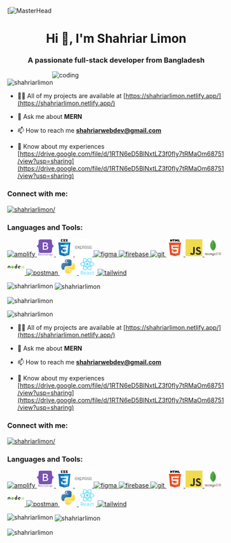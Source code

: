 


[![MasterHead](https://techsquadinc.com/modules/uploads/2019/09/web-development-banner-20.jpg)
<h1 align="center">Hi 👋, I'm Shahriar Limon</h1>
<h3 align="center">A passionate full-stack developer from Bangladesh</h3>
<img width="400" align="right" alt="coding" src="https://media2.giphy.com/media/765ccrAiB0g9z6EApL/200w.webp?cid=ecf05e47rmegziwv4bw8yqp078ddp1m18965cyvpprjoe1ha&rid=200w.webp&ct=g"/>


<p align="left"> <img src="https://komarev.com/ghpvc/?username=shahriarlimon&label=Profile%20views&color=0e75b6&style=flat" alt="shahriarlimon" /> </p>

- 👨‍💻 All of my projects are available at [https://shahriarlimon.netlify.app/](https://shahriarlimon.netlify.app/)

- 💬 Ask me about **MERN**

- 📫 How to reach me **shahriarwebdev@gmail.com**

- 📄 Know about my experiences [https://drive.google.com/file/d/1RTN6eD5BlNxtLZ3f0fIy7tRMaOm68751/view?usp=sharing](https://drive.google.com/file/d/1RTN6eD5BlNxtLZ3f0fIy7tRMaOm68751/view?usp=sharing)

<h3 align="left">Connect with me:</h3>
<p align="left">
<a href="https://linkedin.com/in/shahriarlimon/" target="blank"><img align="center" src="https://raw.githubusercontent.com/rahuldkjain/github-profile-readme-generator/master/src/images/icons/Social/linked-in-alt.svg" alt="shahriarlimon/" height="30" width="40" /></a>
</p>

<h3 align="left">Languages and Tools:</h3>
<p align="left"> <a href="https://aws.amazon.com/amplify/" target="_blank" rel="noreferrer"> <img src="https://docs.amplify.aws/assets/logo-dark.svg" alt="amplify" width="40" height="40"/> </a> <a href="https://getbootstrap.com" target="_blank" rel="noreferrer"> <img src="https://raw.githubusercontent.com/devicons/devicon/master/icons/bootstrap/bootstrap-plain-wordmark.svg" alt="bootstrap" width="40" height="40"/> </a> <a href="https://www.w3schools.com/css/" target="_blank" rel="noreferrer"> <img src="https://raw.githubusercontent.com/devicons/devicon/master/icons/css3/css3-original-wordmark.svg" alt="css3" width="40" height="40"/> </a> <a href="https://expressjs.com" target="_blank" rel="noreferrer"> <img src="https://raw.githubusercontent.com/devicons/devicon/master/icons/express/express-original-wordmark.svg" alt="express" width="40" height="40"/> </a> <a href="https://www.figma.com/" target="_blank" rel="noreferrer"> <img src="https://www.vectorlogo.zone/logos/figma/figma-icon.svg" alt="figma" width="40" height="40"/> </a> <a href="https://firebase.google.com/" target="_blank" rel="noreferrer"> <img src="https://www.vectorlogo.zone/logos/firebase/firebase-icon.svg" alt="firebase" width="40" height="40"/> </a> <a href="https://git-scm.com/" target="_blank" rel="noreferrer"> <img src="https://www.vectorlogo.zone/logos/git-scm/git-scm-icon.svg" alt="git" width="40" height="40"/> </a> <a href="https://www.w3.org/html/" target="_blank" rel="noreferrer"> <img src="https://raw.githubusercontent.com/devicons/devicon/master/icons/html5/html5-original-wordmark.svg" alt="html5" width="40" height="40"/> </a> <a href="https://developer.mozilla.org/en-US/docs/Web/JavaScript" target="_blank" rel="noreferrer"> <img src="https://raw.githubusercontent.com/devicons/devicon/master/icons/javascript/javascript-original.svg" alt="javascript" width="40" height="40"/> </a> <a href="https://www.mongodb.com/" target="_blank" rel="noreferrer"> <img src="https://raw.githubusercontent.com/devicons/devicon/master/icons/mongodb/mongodb-original-wordmark.svg" alt="mongodb" width="40" height="40"/> </a> <a href="https://nodejs.org" target="_blank" rel="noreferrer"> <img src="https://raw.githubusercontent.com/devicons/devicon/master/icons/nodejs/nodejs-original-wordmark.svg" alt="nodejs" width="40" height="40"/> </a> <a href="https://postman.com" target="_blank" rel="noreferrer"> <img src="https://www.vectorlogo.zone/logos/getpostman/getpostman-icon.svg" alt="postman" width="40" height="40"/> </a> <a href="https://www.python.org" target="_blank" rel="noreferrer"> <img src="https://raw.githubusercontent.com/devicons/devicon/master/icons/python/python-original.svg" alt="python" width="40" height="40"/> </a> <a href="https://reactjs.org/" target="_blank" rel="noreferrer"> <img src="https://raw.githubusercontent.com/devicons/devicon/master/icons/react/react-original-wordmark.svg" alt="react" width="40" height="40"/> </a> <a href="https://tailwindcss.com/" target="_blank" rel="noreferrer"> <img src="https://www.vectorlogo.zone/logos/tailwindcss/tailwindcss-icon.svg" alt="tailwind" width="40" height="40"/> </a> </p>

<p><img align="left" src="https://github-readme-stats.vercel.app/api/top-langs?username=shahriarlimon&show_icons=true&locale=en&layout=compact" alt="shahriarlimon" /></p>

<p>&nbsp;<img align="center" src="https://github-readme-stats.vercel.app/api?username=shahriarlimon&show_icons=true&locale=en" alt="shahriarlimon" /></p>

<p><img align="center" src="https://github-readme-streak-stats.herokuapp.com/?user=shahriarlimon&" alt="shahriarlimon" /></p>


<p align="left"> <img src="https://komarev.com/ghpvc/?username=shahriarlimon&label=Profile%20views&color=0e75b6&style=flat" alt="shahriarlimon" /> </p>

- 👨‍💻 All of my projects are available at [https://shahriarlimon.netlify.app/](https://shahriarlimon.netlify.app/)

- 💬 Ask me about **MERN**

- 📫 How to reach me **shahriarwebdev@gmail.com**

- 📄 Know about my experiences [https://drive.google.com/file/d/1RTN6eD5BlNxtLZ3f0fIy7tRMaOm68751/view?usp=sharing](https://drive.google.com/file/d/1RTN6eD5BlNxtLZ3f0fIy7tRMaOm68751/view?usp=sharing)

<h3 align="left">Connect with me:</h3>
<p align="left">
<a href="https://linkedin.com/in/shahriarlimon/" target="blank"><img align="center" src="https://raw.githubusercontent.com/rahuldkjain/github-profile-readme-generator/master/src/images/icons/Social/linked-in-alt.svg" alt="shahriarlimon/" height="30" width="40" /></a>
</p>

<h3 align="left">Languages and Tools:</h3>
<p align="left"> <a href="https://aws.amazon.com/amplify/" target="_blank" rel="noreferrer"> <img src="https://docs.amplify.aws/assets/logo-dark.svg" alt="amplify" width="40" height="40"/> </a> <a href="https://getbootstrap.com" target="_blank" rel="noreferrer"> <img src="https://raw.githubusercontent.com/devicons/devicon/master/icons/bootstrap/bootstrap-plain-wordmark.svg" alt="bootstrap" width="40" height="40"/> </a> <a href="https://www.w3schools.com/css/" target="_blank" rel="noreferrer"> <img src="https://raw.githubusercontent.com/devicons/devicon/master/icons/css3/css3-original-wordmark.svg" alt="css3" width="40" height="40"/> </a> <a href="https://expressjs.com" target="_blank" rel="noreferrer"> <img src="https://raw.githubusercontent.com/devicons/devicon/master/icons/express/express-original-wordmark.svg" alt="express" width="40" height="40"/> </a> <a href="https://www.figma.com/" target="_blank" rel="noreferrer"> <img src="https://www.vectorlogo.zone/logos/figma/figma-icon.svg" alt="figma" width="40" height="40"/> </a> <a href="https://firebase.google.com/" target="_blank" rel="noreferrer"> <img src="https://www.vectorlogo.zone/logos/firebase/firebase-icon.svg" alt="firebase" width="40" height="40"/> </a> <a href="https://git-scm.com/" target="_blank" rel="noreferrer"> <img src="https://www.vectorlogo.zone/logos/git-scm/git-scm-icon.svg" alt="git" width="40" height="40"/> </a> <a href="https://www.w3.org/html/" target="_blank" rel="noreferrer"> <img src="https://raw.githubusercontent.com/devicons/devicon/master/icons/html5/html5-original-wordmark.svg" alt="html5" width="40" height="40"/> </a> <a href="https://developer.mozilla.org/en-US/docs/Web/JavaScript" target="_blank" rel="noreferrer"> <img src="https://raw.githubusercontent.com/devicons/devicon/master/icons/javascript/javascript-original.svg" alt="javascript" width="40" height="40"/> </a> <a href="https://www.mongodb.com/" target="_blank" rel="noreferrer"> <img src="https://raw.githubusercontent.com/devicons/devicon/master/icons/mongodb/mongodb-original-wordmark.svg" alt="mongodb" width="40" height="40"/> </a> <a href="https://nodejs.org" target="_blank" rel="noreferrer"> <img src="https://raw.githubusercontent.com/devicons/devicon/master/icons/nodejs/nodejs-original-wordmark.svg" alt="nodejs" width="40" height="40"/> </a> <a href="https://postman.com" target="_blank" rel="noreferrer"> <img src="https://www.vectorlogo.zone/logos/getpostman/getpostman-icon.svg" alt="postman" width="40" height="40"/> </a> <a href="https://www.python.org" target="_blank" rel="noreferrer"> <img src="https://raw.githubusercontent.com/devicons/devicon/master/icons/python/python-original.svg" alt="python" width="40" height="40"/> </a> <a href="https://reactjs.org/" target="_blank" rel="noreferrer"> <img src="https://raw.githubusercontent.com/devicons/devicon/master/icons/react/react-original-wordmark.svg" alt="react" width="40" height="40"/> </a> <a href="https://tailwindcss.com/" target="_blank" rel="noreferrer"> <img src="https://www.vectorlogo.zone/logos/tailwindcss/tailwindcss-icon.svg" alt="tailwind" width="40" height="40"/> </a> </p>

<p><img align="left" src="https://github-readme-stats.vercel.app/api/top-langs?username=shahriarlimon&show_icons=true&locale=en&layout=compact" alt="shahriarlimon" /></p>

<p>&nbsp;<img align="center" src="https://github-readme-stats.vercel.app/api?username=shahriarlimon&show_icons=true&locale=en" alt="shahriarlimon" /></p>

<p><img align="center" src="https://github-readme-streak-stats.herokuapp.com/?user=shahriarlimon&" alt="shahriarlimon" /></p>
